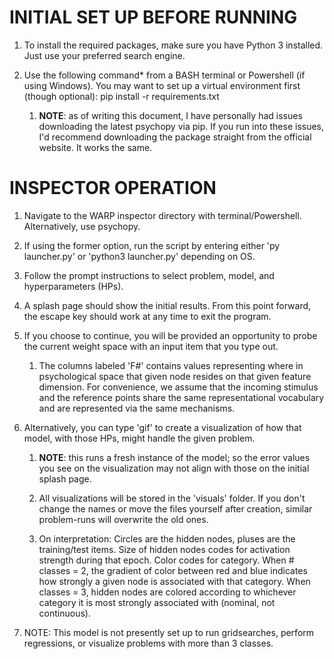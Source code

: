 
# INITIAL SET UP BEFORE RUNNING

1. To install the required packages, make sure you have Python 3 installed. Just use your preferred search engine.

2. Use the following command* from a BASH terminal or Powershell (if using Windows). You may want to set up a virtual environment first (though optional):
pip install -r requirements.txt

   1. **NOTE**: as of writing this document, I have personally had issues downloading the latest psychopy via pip.
If you run into these issues, I'd recommend downloading the package straight from the official website. It works the same.


# INSPECTOR OPERATION      

1. Navigate to the WARP inspector directory with terminal/Powershell. Alternatively, use psychopy.

2. If using the former option, run the script by entering either 'py launcher.py' or 'python3 launcher.py' depending on OS.

3. Follow the prompt instructions to select problem, model, and hyperparameters (HPs).

4. A splash page should show the initial results. From this point forward, the escape key should work at any time to exit the program.

5. If you choose to continue, you will be provided an opportunity to probe the current weight space with an input item that you type out.

   1. The columns labeled 'F#' contains values representing where in psychological space that given node resides on that given feature dimension.
For convenience, we assume that the incoming stimulus and the reference points share the same representational vocabulary and are represented via the same mechanisms.

6. Alternatively, you can type 'gif' to create a visualization of how that model, with those HPs, might handle the given problem.

   1. **NOTE**: this runs a fresh instance of the model; so the error values you see on the visualization may not align with those on the initial splash page.

   2. All visualizations will be stored in the 'visuals' folder. If you don't change the names or move the files yourself after creation,
similar problem-runs will overwrite the old ones.

   3. On interpretation: Circles are the hidden nodes, pluses are the training/test items. Size of hidden nodes codes for activation strength during that epoch. 
Color codes for category. When # classes = 2, the gradient of color between red and blue indicates how strongly a given node is associated with that category.
When classes = 3, hidden nodes are colored according to whichever category it is most strongly associated with (nominal, not continuous).

7. NOTE: This model is not presently set up to run gridsearches, perform regressions, or visualize problems with more than 3 classes.

